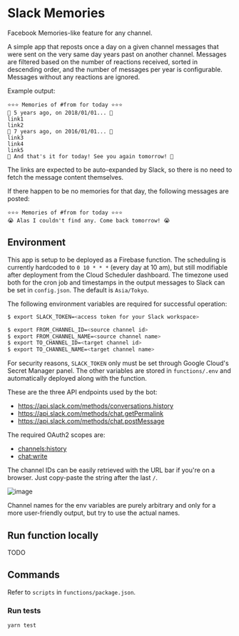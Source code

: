# Slack Memories

Facebook Memories-like feature for any channel.

A simple app that reposts once a day on a given channel messages that were sent on the very same day years past on another channel. Messages are filtered based on the number of reactions received, sorted in descending order, and the number of messages per year is configurable. Messages without any reactions are ignored.

Example output:
```
⭐️⭐️⭐️ Memories of #from for today ⭐️⭐️⭐️
💭 5 years ago, on 2018/01/01... 💭
link1
link2
💭 7 years ago, on 2016/01/01... 💭
link3
link4
link5
👋 And that's it for today! See you again tomorrow! 👋
```

The links are expected to be auto-expanded by Slack, so there is no need to fetch the message content themselves.

If there happen to be no memories for that day, the following messages are posted:

```
⭐️⭐️⭐️ Memories of #from for today ⭐️⭐️⭐️
😭 Alas I couldn't find any. Come back tomorrow! 😭
```

## Environment

This app is setup to be deployed as a Firebase function. The scheduling is currently hardcoded to `0 10 * * *` (every day at 10 am), but still modifiable after deployment from the Cloud Scheduler dashboard. The timezone used both for the cron job and timestamps in the output messages to Slack can be set in `config.json`. The default is `Asia/Tokyo`.

The following environment variables are required for successful operation:

```zsh
$ export SLACK_TOKEN=<access token for your Slack workspace>

$ export FROM_CHANNEL_ID=<source channel id>
$ export FROM_CHANNEL_NAME=<source channel name>
$ export TO_CHANNEL_ID=<target channel id>
$ export TO_CHANNEL_NAME=<target channel name>
```

For security reasons, `SLACK_TOKEN` only must be set through Google Cloud's Secret Manager panel. The other variables are stored in `functions/.env` and automatically deployed along with the function.

These are the three API endpoints used by the bot:
- https://api.slack.com/methods/conversations.history
- https://api.slack.com/methods/chat.getPermalink
- https://api.slack.com/methods/chat.postMessage

The required OAuth2 scopes are:
- [channels:history](https://api.slack.com/scopes/channels:history)
- [chat:write](https://api.slack.com/scopes/chat:write)

The channel IDs can be easily retrieved with the URL bar if you're on a browser. Just copy-paste the string after the last `/`.

![image](https://user-images.githubusercontent.com/97494405/221216941-e98122d3-7176-40fb-8afb-4f0a9afe81e5.png)

Channel names for the env variables are purely arbitrary and only for a more user-friendly output, but try to use the actual names.

## Run function locally

TODO

## Commands

Refer to `scripts` in `functions/package.json`.

### Run tests
`yarn test`
